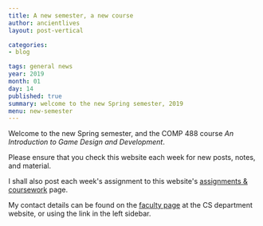 ```yaml
---
title: A new semester, a new course
author: ancientlives
layout: post-vertical

categories:
- blog

tags: general news
year: 2019
month: 01
day: 14
published: true
summary: welcome to the new Spring semester, 2019
menu: new-semester
---
```


Welcome to the new Spring semester, and the COMP 488 course *An Introduction to Game Design and Development*.

Please ensure that you check this website each week for new posts, notes, and material.

I shall also post each week's assignment to this website's [assignments & coursework](/assignments) page.

My contact details can be found on the [faculty page](http://www.luc.edu/cs/people/ftfaculty/haywardnicholas.shtml) at the CS department website, or using the link in the left sidebar.
